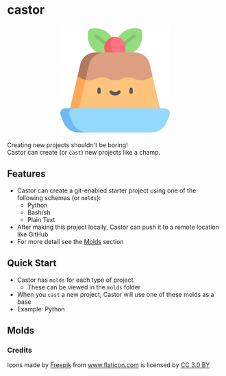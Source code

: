 # castor
<p align="center">
    <img src="https://github.com/thetomcraig/CASTOR/blob/master/images/pudding.png" width="256" align="middle">
</p>  

Creating new projects shouldn't be boring!  
Castor can create (or `cast`) new projects like a champ.  

## Features
* Castor can create a git-enabled starter project using one of the following schemas (or `molds`):  
  * Python
  * Bash/sh
  * Plain Text
* After making this project locally, Castor can push it to a remote location like GitHub
* For more detail see the [Molds](#molds) section

## Quick Start
* Castor has `molds` for each type of project.  
  * These can be viewed in the `molds` folder
* When you `cast` a new project, Castor will use one of these molds as a base
* Example: Python

## Molds

### Credits
<div>Icons made by <a href="https://www.freepik.com" title="Freepik">Freepik</a> from <a href="https://www.flaticon.com/" title="Flaticon">www.flaticon.com</a> is licensed by <a href="http://creativecommons.org/licenses/by/3.0/" title="Creative Commons BY 3.0" target="_blank">CC 3.0 BY</a></div>
